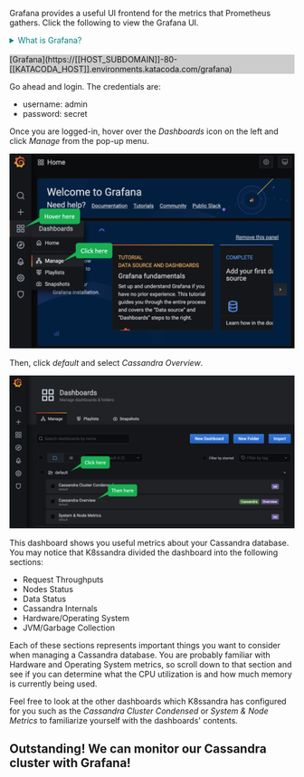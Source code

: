 Grafana provides a useful UI frontend for the metrics that Prometheus gathers.
Click the following to view the Grafana UI.

<details>
<hr>
  <summary style="color:teal">What is Grafana?</summary>
Grafana is a visualization web application which provides charts, graphs, and alerts.
It is common to couple Grafana with Prometheus, but you can also use it to visualize metrics from other sources using a plug-in system.
Grafana allows you to create dashboards to visualize the metrics.
K8ssandra has configured some Grafana dashboards for visualizing Cassandra metrics.
You can read more [here](https://grafana.com/).
<hr>
</details>
<br>

<div style="background-color:#cccccc">[Grafana](https://[[HOST_SUBDOMAIN]]-80-[[KATACODA_HOST]].environments.katacoda.com/grafana)</div>

Go ahead and login.
The credentials are:
- username: admin
- password: secret

Once you are logged-in, hover over the _Dashboards_ icon on the left and click _Manage_ from the pop-up menu.

![Grafana Dashboards](./assets/GrafanaMain.png)

Then, click _default_ and select _Cassandra Overview_.

![Grafana Choose Display](./assets/GrafanaChooseDisplay.png)

This dashboard shows you useful metrics about your Cassandra database.
You may notice that K8ssandra divided the dashboard into the following sections:
- Request Throughputs
- Nodes Status
- Data Status
- Cassandra Internals
- Hardware/Operating System
- JVM/Garbage Collection


Each of these sections represents important things you want to consider when managing a Cassandra database.
You are probably familiar with Hardware and Operating System metrics, so scroll down to that section and see if you can determine what the CPU utilization is and how much memory is currently being used.


Feel free to look at the other dashboards which K8ssandra has configured for you such as the _Cassandra Cluster Condensed_ or _System & Node Metrics_ to familiarize yourself with the dashboards' contents.

## Outstanding! We can monitor our Cassandra cluster with Grafana!
